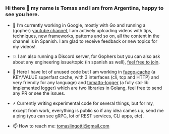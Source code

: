 ### Hi there 👋 my name is Tomas and I am from Argentina, happy to see you here.

- 🔭 I’m currently working in Google, mostly with Go and running a (gopher) [youtube channel](https://youtube.com/tomaslingotti), I am 
   actively uploading videos with tips, techniques, new frameworks, patterns and so on, all the 
   content in the channel is in Spanish. I am glad to receive feedback or new topics for my videos!.

- 💥 I am also running a Discord server, for Gophers but you can also ask about any engineering issue/topic (in spanish as well), [feel free to join](https://discord.io/go-latam).

- 🌱 Here I have lot of unused code but I am working in [fuego-cache](https://github.com/tomiok/fuego-cache) (a KEY/VALUE superfast cache, with 3 interfaces (cli, tcp and HTTP) and very friendly for any language) and [tomatto-logger](https://github.com/tomiok/tomatto-logger) (a fully std-lib implemented logger) which are two libraries in Golang, feel free to send any PR or see the issues.

- ⚡ Currently writing experimental code for several things, but for my, except from work, everything is public so if any idea cames up, send me a ping (you can see gRPC, lot of REST services, CLI apps, etc).

- 📫 How to reach me: tomaslingotti@gmail.com
